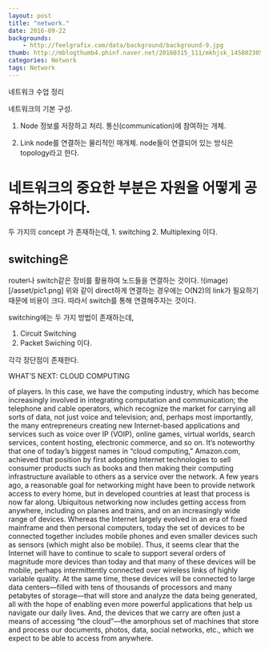 ```yaml
---
layout: post
title: "network."
date: 2016-09-22
backgrounds:
    - http://feelgrafix.com/data/background/background-9.jpg
thumb: http://mblogthumb4.phinf.naver.net/20160315_111/mkhjsk_1458023052522xOxyW_GIF/015.gif?type=w2
categories: Network
tags: Network
---
```

네트워크 수업 정리

네트워크의 기본 구성.
1. Node
정보를 저장하고 처리.
통신(communication)에 참여하는 개체.

2. Link
node를 연결하는 물리적인 매개체.
node들이 연결되어 있는 방식은 topology라고 한다.

# 네트워크의 중요한 부분은 자원을 어떻게 공유하는가이다.
두 가지의 concept 가 존재하는데, 1. switching 2. Multiplexing 이다.

## **switching**은
router나 switch같은 장비를 활용하여 노드들을 연결하는 것이다.
!(image)[/asset/pic1.png]
위와 같이 direct하게 연결하는 경우에는 O(N2)의 link가 필요하기 때문에 비용이 크다. 따라서 switch를 통해 연결해주자는 것이다.

switching에는 두 가지 방법이 존재하는데,
1. Circuit Switching
2. Packet Swiching
이다.

각각 장단점이 존재한다.


WHAT’S NEXT: CLOUD COMPUTING

of players. In this case, we have the computing industry,
which has become increasingly involved in integrating
computation and communication; the telephone and
cable operators, which recognize the market for carrying
all sorts of data, not just voice and television; and, perhaps
most importantly, the many entrepreneurs creating
new Internet-based applications and services such
as voice over IP (VOIP), online games, virtual worlds,
search services, content hosting, electronic commerce,
and so on. It’s noteworthy that one of today’s
biggest names in “cloud computing,” Amazon.com,
achieved that position by first adopting Internet technologies
to sell consumer products such as books and
then making their computing infrastructure available to
others as a service over the network.
A few years ago, a reasonable goal for networking might
have been to provide network access to every home, but in
developed countries at least that process is now far along. Ubiquitous
networking now includes getting access from anywhere,
including on planes and trains, and on an increasingly wide range
of devices. Whereas the Internet largely evolved in an era of fixed mainframe
and then personal computers, today the set of devices to be connected
together includes mobile phones and even smaller devices such as
sensors (which might also be mobile). Thus, it seems clear that the Internet will
have to continue to scale to support several orders of magnitude more devices than
today and that many of these devices will be mobile, perhaps intermittently connected
over wireless links of highly variable quality. At the same time, these devices
will be connected to large data centers—filled with tens of thousands of processors
and many petabytes of storage—that will store and analyze the data being generated,
all with the hope of enabling even more powerful applications that help us
navigate our daily lives. And, the devices that we carry are often just a means of
accessing “the cloud”—the amorphous set of machines that store and process our
documents, photos, data, social networks, etc., which we expect to be able to access
from anywhere.